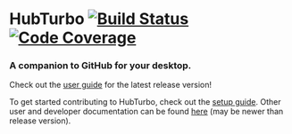 # HubTurbo [![Build Status](https://img.shields.io/travis/HubTurbo/HubTurbo.svg?style=flat)](https://travis-ci.org/HubTurbo/HubTurbo) [![Code Coverage](https://img.shields.io/coveralls/HubTurbo/HubTurbo.svg?style=flat)](https://coveralls.io/r/HubTurbo/HubTurbo)

### A companion to GitHub for your desktop.

Check out the [user guide](https://github.com/HubTurbo/HubTurbo/blob/release/docs/Getting-Started.md) for the latest release version!

To get started contributing to HubTurbo, check out the [setup guide](docs/Development-Environment.md). Other user and developer documentation can be found [here](docs/Home.md) (may be newer than release version).
